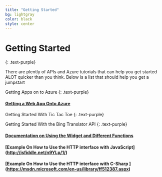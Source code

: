 ```yaml
---
title: "Getting Started"
bg: lightgray
color: black
style: center
---
```

# Getting Started

{: .text-purple}

There are plently of APIs and Azure tutorials that can help you get started ALOT quicker than you think. Below is a list that should help you get a jumpstart

Getting Apps on to Azure
{: .text-purple}

#### [Getting a Web App Onto Azure](http://coolttt.azurewebsites.net/)

Getting Started With Tic Tac Toe
{: .text-purple}

Getting Started With the Bing Translator API
{: .text-purple}
#### [Documentation on Using the Widget and Different Functions](https://msdn.microsoft.com/en-us/library/mt146807.aspx)
#### [Example On How to Use the HTTP interface with JavaScript] (http://jsfiddle.net/n9YLp/1/)
#### [Example On How to Use the HTTP interface with C-Sharp ] (https://msdn.microsoft.com/en-us/library/ff512387.aspx)

